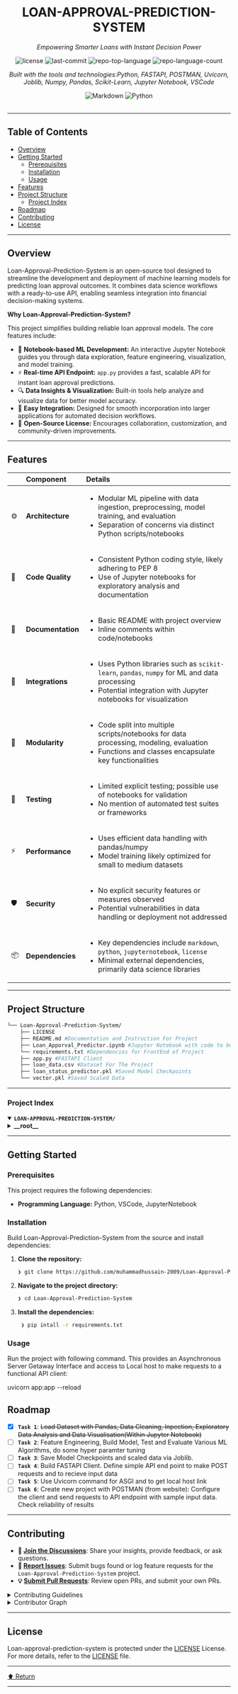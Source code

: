 <div id="top">

<!-- HEADER STYLE: CLASSIC -->
<div align="center">


# LOAN-APPROVAL-PREDICTION-SYSTEM

<em>Empowering Smarter Loans with Instant Decision Power</em>

<!-- BADGES -->
<img src="https://img.shields.io/github/license/muhammadhussain-2009/Loan-Approval-Prediction-System?style=flat&logo=opensourceinitiative&logoColor=white&color=0080ff" alt="license">
<img src="https://img.shields.io/github/last-commit/muhammadhussain-2009/Loan-Approval-Prediction-System?style=flat&logo=git&logoColor=white&color=0080ff" alt="last-commit">
<img src="https://img.shields.io/github/languages/top/muhammadhussain-2009/Loan-Approval-Prediction-System?style=flat&color=0080ff" alt="repo-top-language">
<img src="https://img.shields.io/github/languages/count/muhammadhussain-2009/Loan-Approval-Prediction-System?style=flat&color=0080ff" alt="repo-language-count">

<em>Built with the tools and technologies:Python, FASTAPI, POSTMAN, Uvicorn, Joblib, Numpy, Pandas, Scikit-Learn, Jupyter Notebook, VSCode </em>

<img src="https://img.shields.io/badge/Markdown-000000.svg?style=flat&logo=Markdown&logoColor=white" alt="Markdown">
<img src="https://img.shields.io/badge/Python-3776AB.svg?style=flat&logo=Python&logoColor=white" alt="Python">

</div>
<br>

---

## Table of Contents

- [Overview](#overview)
- [Getting Started](#getting-started)
    - [Prerequisites](#prerequisites)
    - [Installation](#installation)
    - [Usage](#usage)
- [Features](#features)
- [Project Structure](#project-structure)
    - [Project Index](#project-index)
- [Roadmap](#roadmap)
- [Contributing](#contributing)
- [License](#license)

---

## Overview

Loan-Approval-Prediction-System is an open-source tool designed to streamline the development and deployment of machine learning models for predicting loan approval outcomes. It combines data science workflows with a ready-to-use API, enabling seamless integration into financial decision-making systems.

**Why Loan-Approval-Prediction-System?**

This project simplifies building reliable loan approval models. The core features include:

- 🧪 **Notebook-based ML Development:** An interactive Jupyter Notebook guides you through data exploration, feature engineering, visualization, and model training.
- ⚡ **Real-time API Endpoint:** `app.py` provides a fast, scalable API for instant loan approval predictions.
- 🔍 **Data Insights & Visualization:** Built-in tools help analyze and visualize data for better model accuracy.
- 🔧 **Easy Integration:** Designed for smooth incorporation into larger applications for automated decision workflows.
- 📜 **Open-Source License:** Encourages collaboration, customization, and community-driven improvements.

---

## Features

|      | Component       | Details                                                                                     |
| :--- | :-------------- | :------------------------------------------------------------------------------------------ |
| ⚙️  | **Architecture**  | <ul><li>Modular ML pipeline with data ingestion, preprocessing, model training, and evaluation</li><li>Separation of concerns via distinct Python scripts/notebooks</li></ul> |
| 🔩 | **Code Quality**  | <ul><li>Consistent Python coding style, likely adhering to PEP 8</li><li>Use of Jupyter notebooks for exploratory analysis and documentation</li></ul> |
| 📄 | **Documentation** | <ul><li>Basic README with project overview</li><li>Inline comments within code/notebooks</li></ul> |
| 🔌 | **Integrations**  | <ul><li>Uses Python libraries such as `scikit-learn`, `pandas`, `numpy` for ML and data processing</li><li>Potential integration with Jupyter notebooks for visualization</li></ul> |
| 🧩 | **Modularity**    | <ul><li>Code split into multiple scripts/notebooks for data processing, modeling, evaluation</li><li>Functions and classes encapsulate key functionalities</li></ul> |
| 🧪 | **Testing**       | <ul><li>Limited explicit testing; possible use of notebooks for validation</li><li>No mention of automated test suites or frameworks</li></ul> |
| ⚡️  | **Performance**   | <ul><li>Uses efficient data handling with pandas/numpy</li><li>Model training likely optimized for small to medium datasets</li></ul> |
| 🛡️ | **Security**      | <ul><li>No explicit security features or measures observed</li><li>Potential vulnerabilities in data handling or deployment not addressed</li></ul> |
| 📦 | **Dependencies**  | <ul><li>Key dependencies include `markdown`, `python`, `jupyternotebook`, `license`</li><li>Minimal external dependencies, primarily data science libraries</li></ul> |

---

## Project Structure

```sh
└── Loan-Approval-Prediction-System/
    ├── LICENSE 
    ├── README.md #Documentation and Instruction For Project
    ├── Loan_Apporval_Predictor.ipynb #Jupyter Notebook with code to build ML Model
    └── requirements.txt #Dependencies for FrontEnd of Project 
    ├── app.py #FASTAPI Client 
    ├── loan_data.csv #Dataset For The Project
    ├── loan_status_predictor.pkl #Saved Model Checkpoints
    └── vector.pkl #Saved Scaled Data 
```

---

### Project Index

<details open>
	<summary><b><code>LOAN-APPROVAL-PREDICTION-SYSTEM/</code></b></summary>
	<!-- __root__ Submodule -->
	<details>
		<summary><b>__root__</b></summary>
		<blockquote>
			<div class='directory-path' style='padding: 8px 0; color: #666;'>
				<code><b>⦿ __root__</b></code>
			<table style='width: 100%; border-collapse: collapse;'>
			<thead>
				<tr style='background-color: #f8f9fa;'>
					<th style='width: 30%; text-align: left; padding: 8px;'>File Name</th>
					<th style='text-align: left; padding: 8px;'>Summary</th>
				</tr>
			</thead>
				<tr style='border-bottom: 1px solid #eee;'>
					<td style='padding: 8px;'><b><a href='https://github.com/muhammadhussain-2009/Loan-Approval-Prediction-System/blob/master/Loan_Approval_Predictor.ipynb'>Loan_Approval_Predictor.ipynb</a></b></td>
					<td style='padding: 8px;'>- Loan Approval PredictorThis Jupyter Notebook serves as the core component for developing a machine learning model to predict loan approval outcomes<br>- It orchestrates the entire data science workflow—from importing and exploring the dataset, performing feature engineering and visualization, to training and evaluating predictive models<br>- The notebooks primary purpose is to facilitate the creation of an accurate, reliable loan approval prediction system that can be integrated into the broader application architecture for automated decision-making.</td>
				</tr>
				<tr style='border-bottom: 1px solid #eee;'>
					<td style='padding: 8px;'><b><a href='https://github.com/muhammadhussain-2009/Loan-Approval-Prediction-System/blob/master/LICENSE'>LICENSE</a></b></td>
					<td style='padding: 8px;'>- Provides the licensing terms for the project, establishing legal permissions and restrictions for software use, distribution, and modification within the overall architecture<br>- Ensures clarity on rights granted to users and contributors, supporting open-source collaboration and safeguarding intellectual property across the codebase.</td>
				</tr>
				<tr style='border-bottom: 1px solid #eee;'>
					<td style='padding: 8px;'><b><a href='https://github.com/muhammadhussain-2009/Loan-Approval-Prediction-System/blob/master/app.py'>app.py</a></b></td>
					<td style='padding: 8px;'>- Provides an API endpoint for predicting loan approval status based on applicant data<br>- It leverages a pre-trained machine learning model to assess loan applications, enabling automated decision-making within the overall system architecture<br>- This component integrates data preprocessing, model inference, and response generation to facilitate real-time loan eligibility evaluations.</td>
				</tr>
				<tr style='border-bottom: 1px solid #eee;'>
					<td style='padding: 8px;'><b><a href='https://github.com/muhammadhussain-2009/Loan-Approval-Prediction-System/blob/master/README.md'>README.md</a></b></td>
					<td style='padding: 8px;'>- Provides an overview of the Loan Approval Prediction System, emphasizing its role in utilizing machine learning techniques to forecast loan approval outcomes based on customer characteristics<br>- The document highlights the systems purpose within the broader architecture, guiding users on its functionality and integration points to facilitate understanding and effective deployment of the predictive model within the project.</td>
				</tr>
			</table>
		</blockquote>
	</details>
</details>

---

## Getting Started

### Prerequisites

This project requires the following dependencies:

- **Programming Language:** Python, VSCode, JupyterNotebook

### Installation

Build Loan-Approval-Prediction-System from the source and install dependencies:

1. **Clone the repository:**

    ```sh
    ❯ git clone https://github.com/muhammadhussain-2009/Loan-Approval-Prediction-System
    ```

2. **Navigate to the project directory:**

    ```sh
    ❯ cd Loan-Approval-Prediction-System
    ```

3. **Install the dependencies:**

   ```sh
    ❯ pip intall -r requirements.txt
    ```

### Usage

Run the project with following command. This provides an Asynchronous Server Getaway Interface and access to Local host to make requests to a functional API client: 

uvicorn app:app --reload
 
## Roadmap
- [X] **`Task 1`**: <strike>Load Dataset with Pandas, Data Cleaning, Inpection, Exploratory Data Analysis and Data Visualisation(Within Jupyter Notebook)</strike>
- [ ] **`Task 2`**: Feature Engineering, Build Model, Test and Evaluate Various ML Algorithms, do some hyper paramter tuning 
- [ ] **`Task 3`**: Save Model Checkpoints and scaled data via Joblib.
- [ ] **`Task 4`**: Build FASTAPI Client. Define simple API end point to make POST requests and to recieve input data 
- [ ] **`Task 5`**: Use Uvicorn command for ASGI and to get local host link
- [ ] **`Task 6`**: Create new project with POSTMAN (from website): Configure the client and send requests to API endpoint with sample input data. Check reliability of results

---

## Contributing

- **💬 [Join the Discussions](https://github.com/muhammadhussain-2009/Loan-Approval-Prediction-System/discussions)**: Share your insights, provide feedback, or ask questions.
- **🐛 [Report Issues](https://github.com/muhammadhussain-2009/Loan-Approval-Prediction-System/issues)**: Submit bugs found or log feature requests for the `Loan-Approval-Prediction-System` project.
- **💡 [Submit Pull Requests](https://github.com/muhammadhussain-2009/Loan-Approval-Prediction-System/blob/main/CONTRIBUTING.md)**: Review open PRs, and submit your own PRs.

<details closed>
<summary>Contributing Guidelines</summary>

1. **Fork the Repository**: Start by forking the project repository to your github account.
2. **Clone Locally**: Clone the forked repository to your local machine using a git client.
   ```sh
   git clone https://github.com/muhammadhussain-2009/Loan-Approval-Prediction-System
   ```
3. **Create a New Branch**: Always work on a new branch, giving it a descriptive name.
   ```sh
   git checkout -b new-feature-x
   ```
4. **Make Your Changes**: Develop and test your changes locally.
5. **Commit Your Changes**: Commit with a clear message describing your updates.
   ```sh
   git commit -m 'Implemented new feature x.'
   ```
6. **Push to github**: Push the changes to your forked repository.
   ```sh
   git push origin new-feature-x
   ```
7. **Submit a Pull Request**: Create a PR against the original project repository. Clearly describe the changes and their motivations.
8. **Review**: Once your PR is reviewed and approved, it will be merged into the main branch. Congratulations on your contribution!
</details>

<details closed>
<summary>Contributor Graph</summary>
<br>
<p align="left">
   <a href="https://github.com{/muhammadhussain-2009/Loan-Approval-Prediction-System/}graphs/contributors">
      <img src="https://contrib.rocks/image?repo=muhammadhussain-2009/Loan-Approval-Prediction-System">
   </a>
</p>
</details>

---

## License

Loan-approval-prediction-system is protected under the [LICENSE](https://choosealicense.com/licenses) License. For more details, refer to the [LICENSE](https://choosealicense.com/licenses/) file.

---

<div align="left"><a href="#top">⬆ Return</a></div>

---

